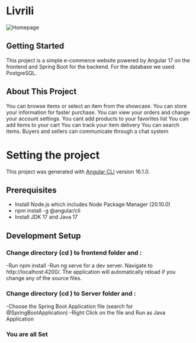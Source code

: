 # Livrili
![Homepage](https://github.com/SkanderChayoukhi/Artisanat/assets/138572009/4bb3af7c-a3f9-4dd0-ad50-a4f8d73a4efd)

## Getting Started
This project is a simple e-commerce website powered by Angular 17 on the frontend and Spring Boot for the backend.
For the database we used PostgreSQL.
## About This Project
You can browse items or select an item from the showcase.
You can store your information for faster purchase.
You can view your orders and change your account settings.
You cant add products to your favorites list
You can add items to your cart 
You can track your item delivery 
You can search items.
Buyers and sellers can communicate through a chat system
# Setting the project

This project was generated with [Angular CLI](https://github.com/angular/angular-cli) version 16.1.0.

## Prerequisites
 - Install Node.js which includes Node Package Manager (20.10.0)
 - npm install -g @angular/cli
 - Install JDK 17 and Java 17

##  Development Setup
### Change directory (cd ) to frontend folder and :
 -Run npm install
 -Run ng serve for a dev server. Navigate to http://localhost:4200/. The application will automatically reload if you change any of the source files.
### Change directory (cd ) to Server folder and :
  -Choose the Spring Boot Application file (search for @SpringBootApplication)
  -Right Click on the file and Run as Java Application
### You are all Set

